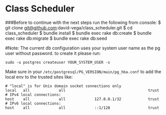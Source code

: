 # Class Scheduler

###Before to continue with the next steps run the following from console:
    $ git clone git@github.com:david-vega/class_scheduler.git
    $ cd class_scheduler
    $ bundle install
    $ bundle exec rake db:create
    $ bundle exec rake db:migrate
    $ bundle exec rake db:seed

#Note:
The current db configuration uses your system user name as the pg user without password. to create it please run:

    sudo -u postgres createuser YOUR_SYSTEM_USER -s

Make sure in your ```/etc/postgresql/PG_VERSION/main/pg_hba.conf``` to add the local env to the trusted sites like:

    # "local" is for Unix domain socket connections only
    local   all             all                                     trust
    # IPv4 local connections:
    host    all             all             127.0.0.1/32            trust
    # IPv6 local connections:
    host    all             all             ::1/128                 trust
